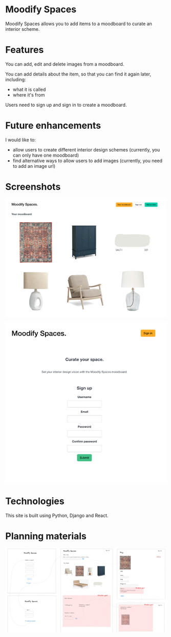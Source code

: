 # Moodify Spaces 

Moodify Spaces allows you to add items to a moodboard to curate an interior scheme. 

# Features

You can add, edit and delete images from a moodboard.

You can add details about the item, so that you can find it again later, including:

* what it is called
* where it's from

Users need to sign up and sign in to create a moodboard.

# Future enhancements 

I would like to:

* allow users to create different interior design schemes (currently, you can only have one moodboard)
* find alternative ways to allow users to add images (currently, you need to add an image url)

# Screenshots

![A Moodify Spaces moodboard](./images/moodify-spaces-moodboard.png)

![The sign up page](./images/sign-up.png)


# Technologies

This site is built using Python, Django and React. 

# Planning materials 

![I mapped out the user journey using Excalidraw.](./images/planning-materials.png)


